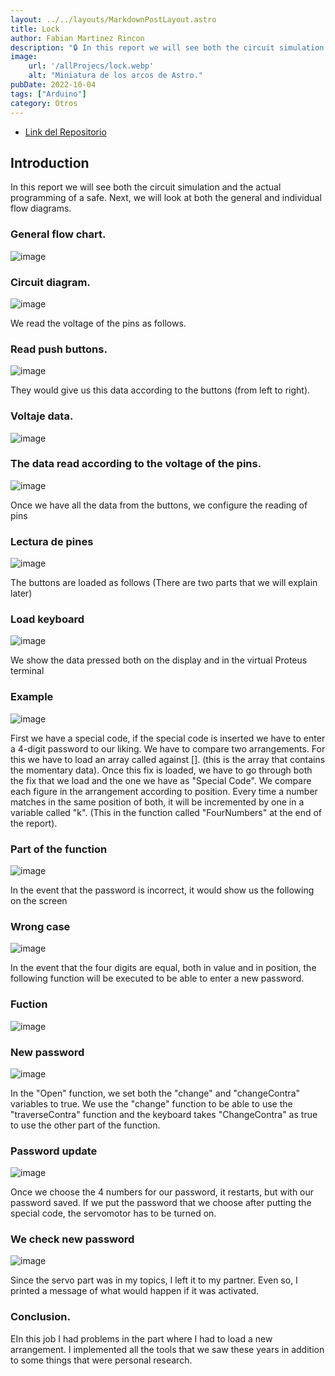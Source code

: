 ```yaml
---
layout: ../../layouts/MarkdownPostLayout.astro
title: Lock
author: Fabian Martinez Rincon
description: "🔒 In this report we will see both the circuit simulation and the actual programming of a safe."
image:
    url: '/allProjecs/lock.webp'
    alt: "Miniatura de los arcos de Astro."
pubDate: 2022-10-04
tags: ["Arduino"]
category: Otros
---
```


- [Link del Repositorio](https://github.com/Fabian-Martinez-Rincon/Lock)

## Introduction
In this report we will see both the circuit simulation and the actual programming of a safe. Next, we will look at both the general and individual flow diagrams.

### General flow chart.
![image](https://github.com/user-attachments/assets/bf4996f5-76aa-4d92-949d-ad6f53471110)

### Circuit diagram.
![image](https://github.com/user-attachments/assets/43836017-7c88-4fa2-bb83-2bfe3ae878bb)

We read the voltage of the pins as follows.
### Read push buttons.
![image](https://github.com/user-attachments/assets/c789c3f0-5b2a-4254-9112-5dccf4d178c4)

They would give us this data according to the buttons (from left to right).
### Voltaje data.
![image](https://github.com/user-attachments/assets/fb0ab49b-1b8a-4f44-becf-f21070158173)

### The data read according to the voltage of the pins.
![image](https://github.com/user-attachments/assets/2c5580f9-d244-4a7a-bb9e-fd65c1e91d71)

Once we have all the data from the buttons, we configure the reading of pins

### Lectura de pines
![image](https://github.com/user-attachments/assets/3b9d2658-584b-4c76-9f5d-e0df877cfa16)

The buttons are loaded as follows (There are two parts that we will explain later)

### Load keyboard
![image](https://github.com/user-attachments/assets/4cdcbb03-d868-41d5-98b5-50c1e096c6ac)

We show the data pressed both on the display and in the virtual Proteus terminal
### Example
![image](https://github.com/user-attachments/assets/6497d8d0-e0fc-4c06-bd8e-f0de23f9cb80)

First we have a special code, if the special code is inserted we have to enter a 4-digit password to our liking.
We have to compare two arrangements. For this we have to load an array called against []. (this is the array that contains the momentary data). Once this fix is loaded, we have to go through both the fix that we load and the one we have as "Special Code".
We compare each figure in the arrangement according to position. Every time a number matches in the same position of both, it will be incremented by one in a variable called "k". (This in the function called "FourNumbers" at the end of the report).

### Part of the function
![image](https://github.com/user-attachments/assets/c47400ec-e5b0-4384-b16a-d9e40b3334cc)

In the event that the password is incorrect, it would show us the following on the screen
### Wrong case

![image](https://github.com/user-attachments/assets/5a9d674c-d85f-4f33-b998-335da5e2d04d)

In the event that the four digits are equal, both in value and in position, the following function will be executed to be able to enter a new password.

### Fuction
![image](https://github.com/user-attachments/assets/1eb13431-7e49-4255-a7ef-ee31413a3e3a)

### New password
![image](https://github.com/user-attachments/assets/0f63ecb0-972a-47c6-bfd4-459d28cb7f68)


In the "Open" function, we set both the "change" and "changeContra" variables to true. 
We use the "change" function to be able to use the "traverseContra" function and the keyboard takes "ChangeContra" as true to use the other part of the function.

### Password update
![image](https://github.com/user-attachments/assets/fa923f09-8bc5-4a7c-97e4-0d5067b5c30d)

Once we choose the 4 numbers for our password, it restarts, but with our password saved. If we put the password that we choose after putting the special code, the servomotor has to be turned on.

### We check new password
![image](https://github.com/user-attachments/assets/f3067443-c6fc-4de3-a7ff-ef3d5ba6a7aa)

Since the servo part was in my topics, I left it to my partner. Even so, I printed a message of what would happen if it was activated.
### Conclusion.
EIn this job I had problems in the part where I had to load a new arrangement. I implemented all the tools that we saw these years in addition to some things that were personal research.